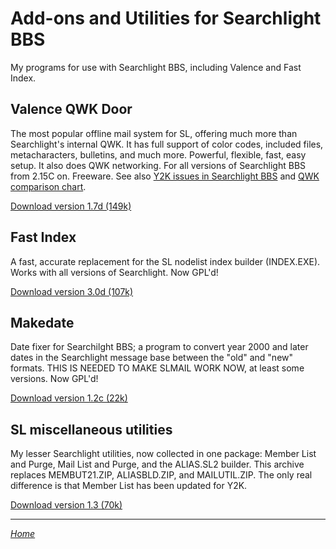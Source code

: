 Add-ons and Utilities for Searchlight BBS
=========================================

My programs for use with Searchlight BBS, including Valence and Fast
Index.


Valence QWK Door
----------------

The most popular offline mail system for SL, offering much more than
Searchlight's internal QWK. It has full support of color codes, included
files, metacharacters, bulletins, and much more. Powerful, flexible,
fast, easy setup. It also does QWK networking. For all versions of
Searchlight BBS from 2.15C on. Freeware. See also
[Y2K issues in Searchlight BBS](sl-y2k.md) and
[QWK comparison chart](qwk-feat.md).

[Download version 1.7d (149k)](valen17d.zip)


Fast Index
----------

A fast, accurate replacement for the SL nodelist index builder
(INDEX.EXE). Works with all versions of Searchlight. Now GPL'd!

[Download version 3.0d (107k)](fastix3d.zip)


Makedate
--------

Date fixer for Searchilght BBS; a program to convert year 2000 and later
dates in the Searchlight message base between the "old" and "new"
formats. THIS IS NEEDED TO MAKE SLMAIL WORK NOW, at least some versions.
Now GPL'd!

[Download version 1.2c (22k)](mkdat12c.zip)


SL miscellaneous utilities
--------------------------

My lesser Searchlight utilities, now collected in one package: Member
List and Purge, Mail List and Purge, and the ALIAS.SL2 builder. This
archive replaces MEMBUT21.ZIP, ALIASBLD.ZIP, and MAILUTIL.ZIP. The only
real difference is that Member List has been updated for Y2K.

[Download version 1.3 (70k)](slmisc13.zip)

---
*[Home](https://wmcbrine.com/)*
